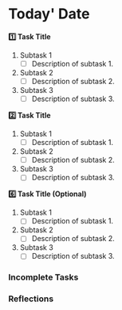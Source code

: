 # Today' Date

**1️⃣ Task Title**

1. Subtask 1
   - [ ] Description of subtask 1.
2. Subtask 2
   - [ ] Description of subtask 2.
3. Subtask 3
   - [ ] Description of subtask 3.

**2️⃣ Task Title**

1. Subtask 1
   - [ ] Description of subtask 1.
2. Subtask 2
   - [ ] Description of subtask 2.
3. Subtask 3
   - [ ] Description of subtask 3.

**6️⃣ Task Title (Optional)**

1. Subtask 1
   - [ ] Description of subtask 1.
2. Subtask 2
   - [ ] Description of subtask 2.
3. Subtask 3
   - [ ] Description of subtask 3.

### Incomplete Tasks

### Reflections
